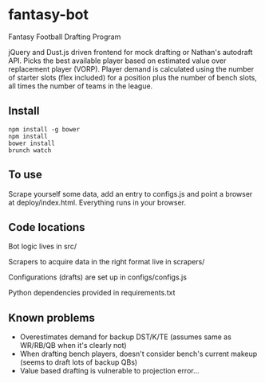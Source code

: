 fantasy-bot
===========

Fantasy Football Drafting Program

jQuery and Dust.js driven frontend for mock drafting or Nathan's
autodraft API. Picks the best available player based on estimated
value over replacement player (VORP). Player demand is calculated
using the number of starter slots (flex included) for a position plus
the number of bench slots, all times the number of teams in the
league.

Install
-------
```shell
npm install -g bower
npm install
bower install
brunch watch
```

To use
------

Scrape yourself some data, add an entry to configs.js and point a
browser at deploy/index.html. Everything runs in your browser.

Code locations
--------------

Bot logic lives in src/

Scrapers to acquire data in the right format live in scrapers/

Configurations (drafts) are set up in configs/configs.js

Python dependencies provided in requirements.txt

Known problems
--------------
   * Overestimates demand for backup DST/K/TE (assumes same as WR/RB/QB when it's clearly not)
   * When drafting bench players, doesn't consider bench's current makeup (seems to draft lots of backup QBs)
   * Value based drafting is vulnerable to projection error...
